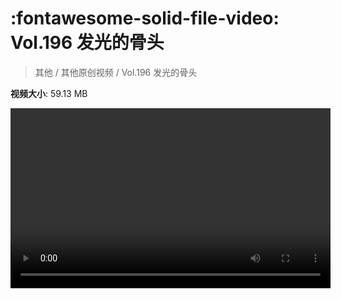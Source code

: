 # :fontawesome-solid-file-video: Vol.196 发光的骨头

> 其他 / 其他原创视频 / Vol.196 发光的骨头

**视频大小**: 59.13 MB

<video id="V-8fee615c8580da3f86b1342ede717b8d" width="512" height="288" preload="none" playsinline webkit-playsinline></video>